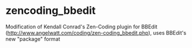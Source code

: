 zencoding_bbedit
================

Modification of Kendall Conrad's Zen-Coding plugin for BBEdit (http://www.angelwatt.com/coding/zen-coding_bbedit.php), uses BBEdit's new "package" format